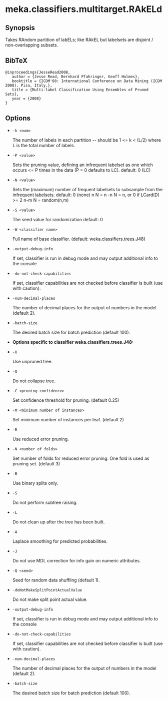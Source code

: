 # meka.classifiers.multitarget.RAkELd

## Synopsis
Takes RAndom partition of labELs; like RAkEL but labelsets are disjoint / non-overlapping subsets.

## BibTeX
```
@inproceedings{JesseRead2008,
   author = {Jesse Read, Bernhard Pfahringer, Geoff Holmes},
   booktitle = {ICDM'08: International Conference on Data Mining (ICDM 2008). Pisa, Italy.},
   title = {Multi-label Classification Using Ensembles of Pruned Sets},
   year = {2008}
}
```
## Options
* `-k <num>`

    The number of labels in each partition -- should be 1 <= k < (L/2) where L is the total number of labels.

* `-P <value>`

    Sets the pruning value, defining an infrequent labelset as one which occurs <= P times in the data (P = 0 defaults to LC).
    default: 0	(LC)

* `-N <value>`

    Sets the (maximum) number of frequent labelsets to subsample from the infrequent labelsets.
    default: 0	(none)
    n	N = n
    -n	N = n, or 0 if LCard(D) >= 2
    n-m	N = random(n,m)

* `-S <value>`

    The seed value for randomization
    default: 0

* `-W <classifier name>`

    Full name of base classifier.
    (default: weka.classifiers.trees.J48)

* `-output-debug-info`

    If set, classifier is run in debug mode and
    may output additional info to the console

* `-do-not-check-capabilities`

    If set, classifier capabilities are not checked before classifier is built
    (use with caution).

* `-num-decimal-places`

    The number of decimal places for the output of numbers in the model (default 2).

* `-batch-size`

    The desired batch size for batch prediction  (default 100).

* **Options specific to classifier weka.classifiers.trees.J48:**

* `-U`

    Use unpruned tree.

* `-O`

    Do not collapse tree.

* `-C <pruning confidence>`

    Set confidence threshold for pruning.
    (default 0.25)

* `-M <minimum number of instances>`

    Set minimum number of instances per leaf.
    (default 2)

* `-R`

    Use reduced error pruning.

* `-N <number of folds>`

    Set number of folds for reduced error
    pruning. One fold is used as pruning set.
    (default 3)

* `-B`

    Use binary splits only.

* `-S`

    Do not perform subtree raising.

* `-L`

    Do not clean up after the tree has been built.

* `-A`

    Laplace smoothing for predicted probabilities.

* `-J`

    Do not use MDL correction for info gain on numeric attributes.

* `-Q <seed>`

    Seed for random data shuffling (default 1).

* `-doNotMakeSplitPointActualValue`

    Do not make split point actual value.

* `-output-debug-info`

    If set, classifier is run in debug mode and
    may output additional info to the console

* `-do-not-check-capabilities`

    If set, classifier capabilities are not checked before classifier is built
    (use with caution).

* `-num-decimal-places`

    The number of decimal places for the output of numbers in the model (default 2).

* `-batch-size`

    The desired batch size for batch prediction  (default 100).
